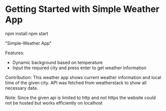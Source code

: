 # Getting Started with Simple Weather App
npm  install
npm start

"Simple-Weather App" 

Features:
* Dynamic background based on temperature
* Input the required city and press enter to get weather information 

Contribution: This weather app shows current weather information and local time of the given city. 
API was fetched from weatherstack to show all necessary data.

Note: Since the given api is limited to http and not https the website could not be hosted but works efficiently on localhost
